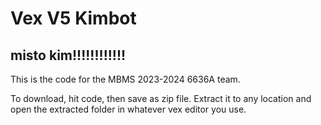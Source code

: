 # Vex V5 Kimbot
misto kim!!!!!!!!!!!!
----------------------------

This is the code for the MBMS 2023-2024 6636A team.

To download, hit code, then save as zip file. Extract it to any location and open the extracted folder in whatever vex editor you use.
